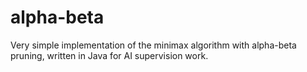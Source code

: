 # alpha-beta

Very simple implementation of the minimax algorithm with alpha-beta pruning, written in Java for AI
supervision work.